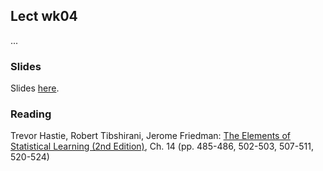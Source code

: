 
## Lect wk04

...


### Slides

Slides [here](https://drive.google.com/open?id=1DeIKJFN3pHYMKWac6jLjT4nJVo0tR9mopAnLBXcsfl0).


### Reading

Trevor Hastie, Robert Tibshirani, Jerome Friedman: [The Elements of Statistical Learning (2nd Edition)](http://statweb.stanford.edu/~tibs/ElemStatLearn/printings/ESLII_print10.pdf), Ch. 14 (pp. 485-486, 502-503, 507-511, 520-524)


